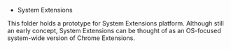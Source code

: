 * System Extensions

This folder holds a prototype for System Extensions platform. Although still an
early concept, System Extensions can be thought of as an OS-focused system-wide
version of Chrome Extensions.
